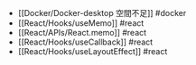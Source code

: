 - [[Docker/Docker-desktop 空間不足]] #docker
- [[React/Hooks/useMemo]] #react
- [[React/APIs/React.memo]] #react
- [[React/Hooks/useCallback]] #react
- [[React/Hooks/useLayoutEffect]] #react